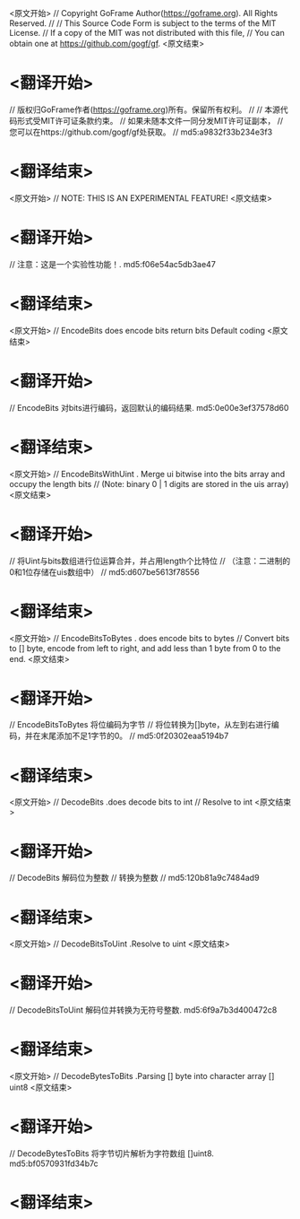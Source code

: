 
<原文开始>
// Copyright GoFrame Author(https://goframe.org). All Rights Reserved.
//
// This Source Code Form is subject to the terms of the MIT License.
// If a copy of the MIT was not distributed with this file,
// You can obtain one at https://github.com/gogf/gf.
<原文结束>

# <翻译开始>
// 版权归GoFrame作者(https://goframe.org)所有。保留所有权利。
//
// 本源代码形式受MIT许可证条款约束。
// 如果未随本文件一同分发MIT许可证副本，
// 您可以在https://github.com/gogf/gf处获取。
// md5:a9832f33b234e3f3
# <翻译结束>


<原文开始>
// NOTE: THIS IS AN EXPERIMENTAL FEATURE!
<原文结束>

# <翻译开始>
// 注意：这是一个实验性功能！. md5:f06e54ac5db3ae47
# <翻译结束>


<原文开始>
// EncodeBits does encode bits return bits Default coding
<原文结束>

# <翻译开始>
// EncodeBits 对bits进行编码，返回默认的编码结果. md5:0e00e3ef37578d60
# <翻译结束>


<原文开始>
// EncodeBitsWithUint . Merge ui bitwise into the bits array and occupy the length bits
// (Note: binary 0 | 1 digits are stored in the uis array)
<原文结束>

# <翻译开始>
// 将Uint与bits数组进行位运算合并，并占用length个比特位
// （注意：二进制的0和1位存储在uis数组中）
// md5:d607be5613f78556
# <翻译结束>


<原文开始>
// EncodeBitsToBytes . does encode bits to bytes
// Convert bits to [] byte, encode from left to right, and add less than 1 byte from 0 to the end.
<原文结束>

# <翻译开始>
// EncodeBitsToBytes 将位编码为字节
// 将位转换为[]byte，从左到右进行编码，并在末尾添加不足1字节的0。
// md5:0f20302eaa5194b7
# <翻译结束>


<原文开始>
// DecodeBits .does decode bits to int
// Resolve to int
<原文结束>

# <翻译开始>
// DecodeBits 解码位为整数
// 转换为整数
// md5:120b81a9c7484ad9
# <翻译结束>


<原文开始>
// DecodeBitsToUint .Resolve to uint
<原文结束>

# <翻译开始>
// DecodeBitsToUint 解码位并转换为无符号整数. md5:6f9a7b3d400472c8
# <翻译结束>


<原文开始>
// DecodeBytesToBits .Parsing [] byte into character array [] uint8
<原文结束>

# <翻译开始>
// DecodeBytesToBits 将字节切片解析为字符数组 []uint8. md5:bf0570931fd34b7c
# <翻译结束>

